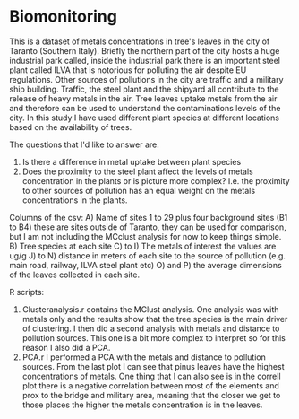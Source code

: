 # Biomonitoring
This is a dataset of metals concentrations in tree's leaves in the city of Taranto (Southern Italy).
Briefly the northern part of the city hosts a huge industrial park called, inside the industrial park there is an important steel plant called ILVA that is notorious for polluting the air despite EU regulations. Other sources of pollutions in the city are traffic and a military ship building. 
Traffic, the steel plant and the shipyard all contribute to the release of heavy metals in the air. Tree leaves uptake metals from the air and therefore can be used to understand the contaminations levels of the city. 
In this study I have used different plant species at different locations based on the availability of trees. 

The questions that I'd like to answer are:
1. Is there a difference in metal uptake between plant species
2. Does the proximity to the steel plant affect the levels of metals concentration in the plants or is picture more complex? I.e. the proximity to other sources of pollution has an equal weight on the metals concentrations in the plants. 

Columns of the csv:
A) Name of sites 1 to 29 plus four background sites (B1 to B4) these are sites outside of Taranto, they can be used for comparison, but I am not including the MCclust analysis for now to keep things simple.
B) Tree species at each site
C) to I) The metals of interest the values are ug/g 
J) to N) distance in meters of each site to the source of pollution (e.g. main road, railway, ILVA steel plant etc)
O) and P) the average dimensions of the leaves collected in each site. 

R scripts:
1. Clusteranalysis.r contains the MClust analysis. One analysis was with metals only and the results show that the tree species is the main driver of clustering. I then did a second analysis with metals and distance to pollution sources. This one is a bit more complex to interpret so for this reason I also did a PCA. 
2. PCA.r I performed a PCA with the metals and distance to pollution sources. From the last plot I can see that pinus leaves have the highest concentrations of metals. One thing that I can also see is in the correll plot there is a negative correlation between most of the elements and prox to the bridge and military area, meaning that the closer we get to those places the higher the metals concentration is in the leaves.
